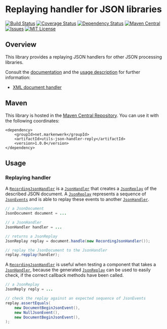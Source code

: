 # Replaying handler for JSON libraries

[![Build Status](https://travis-ci.org/markenwerk/java-utils-json-handler-reply.svg?branch=master)](https://travis-ci.org/markenwerk/java-utils-json-handler-reply)
[![Coverage Status](https://coveralls.io/repos/github/markenwerk/java-utils-json-handler-reply/badge.svg?branch=master)](https://coveralls.io/github/markenwerk/java-utils-json-handler-reply?branch=master)
[![Dependency Status](https://www.versioneye.com/user/projects/573f1b9ece8d0e0047372236/badge.svg)](https://www.versioneye.com/user/projects/573f1b9ece8d0e0047372236)
[![Maven Central](https://maven-badges.herokuapp.com/maven-central/net.markenwerk/utils-json-handler-reply/badge.svg)](https://maven-badges.herokuapp.com/maven-central/net.markenwerk/utils-json-handler-reply)
[![Issues](https://img.shields.io/github/issues/markenwerk/java-utils-json-handler-reply.svg)](https://github.com/markenwerk/java-utils-json-handler-reply/issues)
[![MIT License](https://img.shields.io/badge/license-MIT-brightgreen.svg)](https://github.com/markenwerk/java-utils-json-handler-reply/blob/master/LICENSE)

## Overview

This library provides a replaying JSON handlers for other JSON processing libraries.

Consult the [documentation](http://markenwerk.github.io/java-utils-json-handler-reply/javadoc/index.html) and the [usage description](#usage) for further information:

- [XML document handler](#reply-document-handler)

## Maven

This library is hosted in the [Maven Central Repository](https://maven-badges.herokuapp.com/maven-central/net.markenwerk/utils-json-handler-reply). You can use it with the following coordinates:

```reply
<dependency>
	<groupId>net.markenwerk</groupId>
	<artifactId>utils-json-handler-reply</artifactId>
	<version>1.0.0</version>
</dependency>
```
 
## Usage

### Replaying handler

A [`RecordingJsonHandler`][RecordingJsonHandler] is a [`JsonHandler`][JsonHandler] that creates a [`JsonReplay`][JsonReplay] of the described JSON document. A [`JsonReplay`][JsonReplay] represents a sequence of [`JsonEvents`][JsonEvent] and is able to replay these events to another [`JsonHandler`][JsonHandler].


```java
// a JsonDocument
JsonDocument document = ...

// a JsonHandler
JsonHandler handler = ...

// returns a JsonReplay  
JsonReplay replay = document.handle(new RecordingJsonHandler());

// replay the JsonDocument to the JsonHandler
replay.repplay(handler); 
```

A [`RecordingJsonHandler`][RecordingJsonHandler] is useful when testing a component that takes a [`JsonHandler`][JsonHandler], because the generated [`JsonReplay`][JsonReplay] can be used to easily check, if the correct callback methods have been called.

```java
// a JsonReplay
JsonReply reply = ...

// check the replay against an expected sequence of JsonEvents
replay.assertEquals(
	new DocumentBeginJsonEvent(),
	new NullJsonEvent(),
	new DocumentBeginJsonEvent(),
);
```


[JsonReplay]: https://markenwerk.github.io/java-utils-json-handler-reply/index.html?net/markenwerk/utils/json/handler/reply/JsonReplay.html
[RecordingJsonHandler]: https://markenwerk.github.io/java-utils-json-handler-reply/index.html?net/markenwerk/utils/json/handler/reply/RecordingJsonHandler.html


[JsonEvent]: https://markenwerk.github.io/java-utils-json-handler-reply/index.html?net/markenwerk/utils/json/handler/reply/events/JsonEvent.html

[JsonHandler]: https://markenwerk.github.io/java-utils-json-handler/index.html?net/markenwerk/utils/json/handler/JsonHandler.html

[Document]: https://docs.oracle.com/javase/8/docs/api/index.html?org/w3c/dom/Document.html

